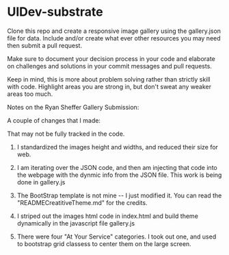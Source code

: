UIDev-substrate
===============

Clone this repo and create a responsive image gallery using the gallery.json file for data. Include and/or create what ever other resources you may need then submit a pull request. 

Make sure to document your decision process in your code and elaborate on challenges and solutions in your commit messages and pull requests.

Keep in mind, this is more about problem solving rather than strictly skill with code. Highlight areas you are strong in, but don't sweat any weaker areas too much.


Notes on the Ryan Sheffer Gallery Submission:

A couple of changes that I made: 

That may not be fully tracked in the code. 

1. I standardized the images height and widths, and reduced their size for web. 

2. I am iterating over the JSON code, and then am injecting that code into the webpage with the dynmic info from the JSON file. This work is being done in gallery.js

3. The BootStrap template is not mine -- I just modified it. You can read the "READMECreatitiveTheme.md" for the credits. 

4. I striped out the images html code in index.html and build theme dynamically in the javascript file gallery.js

5. There were four "At Your Service" categories. I took out one, and used to bootstrap grid classess to center them on the large screen.


